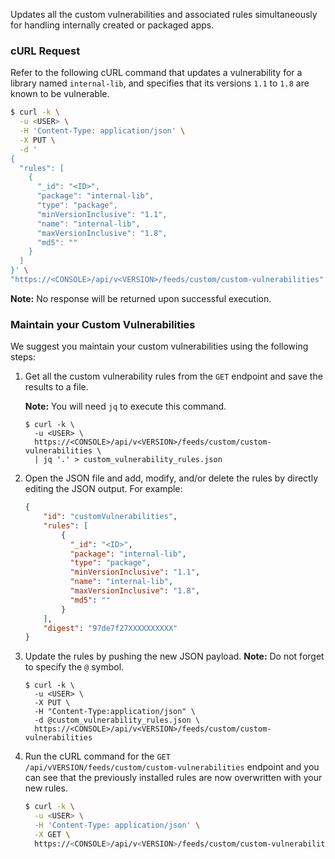 Updates all the custom vulnerabilities and associated rules simultaneously for handling internally created or packaged apps.

### cURL Request

Refer to the following cURL command that updates a vulnerability for a library named `internal-lib`, and specifies that its versions `1.1` to `1.8` are known to be vulnerable.

```bash
$ curl -k \
  -u <USER> \
  -H 'Content-Type: application/json' \
  -X PUT \
  -d '
{
  "rules": [
    {
      "_id": "<ID>",
      "package": "internal-lib",
      "type": "package",
      "minVersionInclusive": "1.1",
      "name": "internal-lib",
      "maxVersionInclusive": "1.8",
      "md5": ""
    }
  ]
}' \
"https://<CONSOLE>/api/v<VERSION>/feeds/custom/custom-vulnerabilities"
```

**Note:** No response will be returned upon successful execution.

### Maintain your Custom Vulnerabilities

We suggest you maintain your custom vulnerabilities using the following steps:

1. Get all the custom vulnerability rules from the `GET` endpoint and save the results to a file.

	**Note:** You will need `jq` to execute this command.

   ```
   $ curl -k \
     -u <USER> \
     https://<CONSOLE>/api/v<VERSION>/feeds/custom/custom-vulnerabilities \
     | jq '.' > custom_vulnerability_rules.json
   ```

2. Open the JSON file and add, modify, and/or delete the rules by directly editing the JSON output. For example:

	```json
	{
		"id": "customVulnerabilities",
		"rules": [
		    {
		      "_id": "<ID>",
		      "package": "internal-lib",
		      "type": "package",
		      "minVersionInclusive": "1.1",
		      "name": "internal-lib",
		      "maxVersionInclusive": "1.8",
		      "md5": ""
		    }
		],
		"digest": "97de7f27XXXXXXXXXX"
	}
	```

3. Update the rules by pushing the new JSON payload. **Note:** Do not forget to specify the `@` symbol.

   ```
   $ curl -k \
     -u <USER> \
     -X PUT \
     -H "Content-Type:application/json" \
     -d @custom_vulnerability_rules.json \
     https://<CONSOLE>/api/v<VERSION>/feeds/custom/custom-vulnerabilities
   ```

4. Run the cURL command for the `GET /api/vVERSION/feeds/custom/custom-vulnerabilities` endpoint and you can see that the previously installed rules are now overwritten with your new rules.

	```bash
	$ curl -k \
	  -u <USER> \
	  -H 'Content-Type: application/json' \
	  -X GET \
	  https://<CONSOLE>/api/v<VERSION>/feeds/custom/custom-vulnerabilities
```
